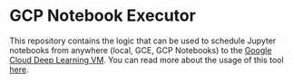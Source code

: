 # GCP Notebook Executor
This repository contains the logic that can be used to schedule Jupyter notebooks from anywhere (local, GCE, GCP Notebooks) to the [Google Cloud Deep Learning VM](https://cloud.google.com/deep-learning-vm/). You can read more about the usage of this tool [here](https://blog.kovalevskyi.com/how-to-submit-jupyter-notebook-for-overnight-training-on-gcp-4ce1b0cd4d0d).
